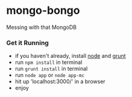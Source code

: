 mongo-bongo
===========

Messing with that MongoDB

### Get it Running

* if you haven't already, install [node](http://nodejs.org/) and [grunt](http://gruntjs.com/)
* run `npm install` in terminal
* run `grunt install` in terminal
* run `node app` or `node app-mc`
* hit up 'localhost:3000/' in a browser
* enjoy